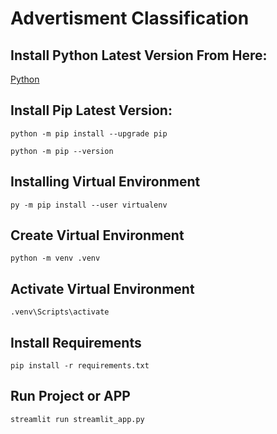 # Advertisment Classification

## Install Python Latest Version From Here: <br>

[Python](https://www.python.org/downloads/)

## Install Pip Latest Version: <br>

```
python -m pip install --upgrade pip
```

```
python -m pip --version
```

## Installing Virtual Environment

```
py -m pip install --user virtualenv
```

## Create Virtual Environment

```
python -m venv .venv
```

## Activate Virtual Environment

```
.venv\Scripts\activate
```

## Install Requirements

```
pip install -r requirements.txt
```

## Run Project or APP

```
streamlit run streamlit_app.py
```
